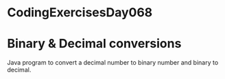 # CodingExercisesDay068
# Binary &amp; Decimal conversions
Java program to convert a decimal number to binary number and binary to decimal. 
